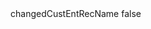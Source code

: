 <?xml version="1.0" encoding="UTF-8"?>
<CustomMetadata xmlns="http://soap.sforce.com/2006/04/metadata">
    <label>changedCustEntRecName</label>
    <protected>false</protected>
</CustomMetadata>
